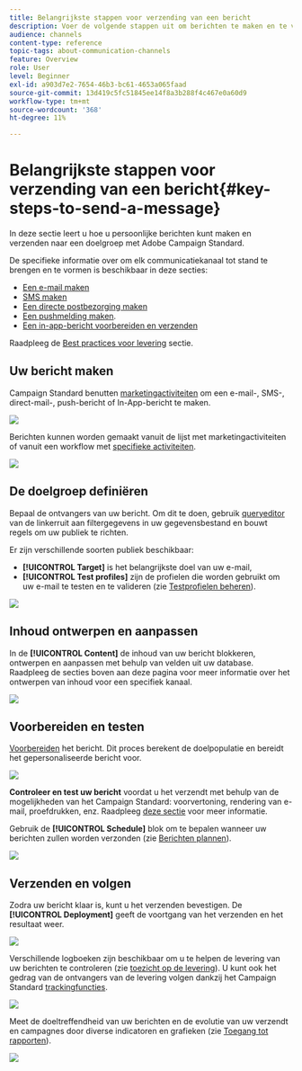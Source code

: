 ```yaml
---
title: Belangrijkste stappen voor verzending van een bericht
description: Voer de volgende stappen uit om berichten te maken en te verzenden met Adobe Campaign.
audience: channels
content-type: reference
topic-tags: about-communication-channels
feature: Overview
role: User
level: Beginner
exl-id: a903d7e2-7654-46b3-bc61-4653a065faad
source-git-commit: 13d419c5fc51845ee14f8a3b288f4c467e0a60d9
workflow-type: tm+mt
source-wordcount: '368'
ht-degree: 11%

---
```


# Belangrijkste stappen voor verzending van een bericht{#key-steps-to-send-a-message}

In deze sectie leert u hoe u persoonlijke berichten kunt maken en verzenden naar een doelgroep met Adobe Campaign Standard.

De specifieke informatie over om elk communicatiekanaal tot stand te brengen en te vormen is beschikbaar in deze secties:

* [Een e-mail maken](../../channels/using/creating-an-email.md)
* [SMS maken](../../channels/using/creating-an-sms-message.md)
* [Een directe postbezorging maken](../../channels/using/creating-the-direct-mail.md)
* [Een pushmelding maken](../../channels/using/preparing-and-sending-a-push-notification.md).
* [Een in-app-bericht voorbereiden en verzenden](../../channels/using/preparing-and-sending-an-in-app-message.md)

Raadpleeg de [Best practices voor levering](../../sending/using/delivery-best-practices.md) sectie.

## Uw bericht maken

Campaign Standard benutten [marketingactiviteiten](../../start/using/marketing-activities.md) om een e-mail-, SMS-, direct-mail-, push-bericht of In-App-bericht te maken.

![](assets/marketing-activities.png)

Berichten kunnen worden gemaakt vanuit de lijst met marketingactiviteiten of vanuit een workflow met [specifieke activiteiten](../../automating/using/about-channel-activities.md).

![](assets/steps-channel.png)

## De doelgroep definiëren

Bepaal de ontvangers van uw bericht. Om dit te doen, gebruik [queryeditor](../../automating/using/editing-queries.md) van de linkerruit aan filtergegevens in uw gegevensbestand en bouwt regels om uw publiek te richten.

Er zijn verschillende soorten publiek beschikbaar:

* **[!UICONTROL Target]** is het belangrijkste doel van uw e-mail,
* **[!UICONTROL Test profiles]** zijn de profielen die worden gebruikt om uw e-mail te testen en te valideren (zie [Testprofielen beheren](../../audiences/using/managing-test-profiles.md)).

![](assets/steps-audience.png)

## Inhoud ontwerpen en aanpassen

In de **[!UICONTROL Content]** de inhoud van uw bericht blokkeren, ontwerpen en aanpassen met behulp van velden uit uw database. Raadpleeg de secties boven aan deze pagina voor meer informatie over het ontwerpen van inhoud voor een specifiek kanaal.

![](assets/steps-content.png)

## Voorbereiden en testen

[Voorbereiden](../../sending/using/preparing-the-send.md) het bericht. Dit proces berekent de doelpopulatie en bereidt het gepersonaliseerde bericht voor.

![](assets/steps-prepare.png)

**Controleer en test uw bericht** voordat u het verzendt met behulp van de mogelijkheden van het Campaign Standard: voorvertoning, rendering van e-mail, proefdrukken, enz. Raadpleeg [deze sectie](../../sending/using/previewing-messages.md) voor meer informatie.

Gebruik de **[!UICONTROL Schedule]** blok om te bepalen wanneer uw berichten zullen worden verzonden (zie [Berichten plannen](../../sending/using/about-scheduling-messages.md)).

![](assets/steps-schedule.png)

## Verzenden en volgen

Zodra uw bericht klaar is, kunt u het verzenden bevestigen. De **[!UICONTROL Deployment]** geeft de voortgang van het verzenden en het resultaat weer.

![](assets/steps-send.png)

Verschillende logboeken zijn beschikbaar om u te helpen de levering van uw berichten te controleren (zie [toezicht op de levering](../../sending/using/monitoring-a-delivery.md)). U kunt ook het gedrag van de ontvangers van de levering volgen dankzij het Campaign Standard [trackingfuncties](../../sending/using/tracking-messages.md).

![](../../sending/using/assets/tracking_logs.png)

Meet de doeltreffendheid van uw berichten en de evolutie van uw verzendt en campagnes door diverse indicatoren en grafieken (zie [Toegang tot rapporten](../../reporting/using/about-dynamic-reports.md)).

![](assets/steps-reports.png)
